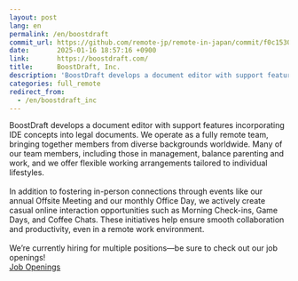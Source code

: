 ```yaml
---
layout: post
lang: en
permalink: /en/boostdraft
commit_url: https://github.com/remote-jp/remote-in-japan/commit/f0c15304c604e7c9763c467756e25a4e8fbd0455
date:       2025-01-16 18:57:16 +0900
link:       https://boostdraft.com/
title:      BoostDraft, Inc.
description: 'BoostDraft develops a document editor with support features incorporating IDE concepts into legal documents. We operate as a fully remote team, bringing together members from diverse backgrounds worldwide. Many of our team members, including those in management, balance parenting and work, and we offer flexible working arrangements tailored to individual lifestyles.   In addition to fostering in-person connections through events like our annual Offsite Meeting and our monthly Office Day, we actively create casual online interaction opportunities such as Morning Check-ins, Game Days, and Coffee Chats. These initiatives help ensure smooth collaboration and productivity, even in a remote work environment.  We’re currently hiring for multiple positions—be sure to check out our job openings! Job Openings'
categories: full_remote
redirect_from:
  - /en/boostdraft_inc
---
```


<p>BoostDraft develops a document editor with support features incorporating IDE concepts into legal documents. We operate as a fully remote team, bringing together members from diverse backgrounds worldwide. Many of our team members, including those in management, balance parenting and work, and we offer flexible working arrangements tailored to individual lifestyles. <br /><br />In addition to fostering in-person connections through events like our annual Offsite Meeting and our monthly Office Day, we actively create casual online interaction opportunities such as Morning Check-ins, Game Days, and Coffee Chats. These initiatives help ensure smooth collaboration and productivity, even in a remote work environment.<br /><br />We’re currently hiring for multiple positions—be sure to check out our job openings!<br /><a href="https://apply.workable.com/boostdraft/?lng=en">Job Openings</a></p>
